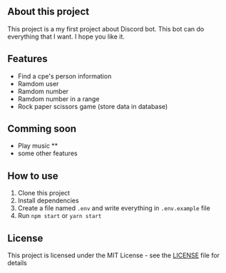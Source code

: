 ## About this project

This project is a my first project about Discord bot. This bot can do everything that I want. I hope you like it.

## Features

- Find a cpe's person information
- Ramdom user
- Ramdom number
- Ramdom number in a range
- Rock paper scissors game (store data in database)

## Comming soon

- Play music \*\*
- some other features

## How to use

1. Clone this project
2. Install dependencies
3. Create a file named `.env` and write everything in `.env.example` file
4. Run `npm start` or `yarn start`

## License

This project is licensed under the MIT License - see the [LICENSE](LICENSE) file for details
